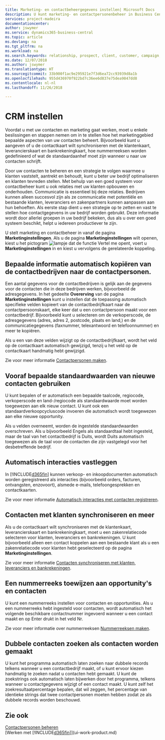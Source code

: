 ```yaml
---
title: Marketing- en contactbeheergegevens instellen| Microsoft Docs
description: U kunt marketing- en contactpersonenbeheer in Business Central instellen om relaties met prospects of klanten te optimaliseren en campagnes en promoties te verbeteren.
services: project-madeira
documentationcenter: 
author: jswymer
ms.service: dynamics365-business-central
ms.topic: article
ms.devlang: na
ms.tgt_pltfrm: na
ms.workload: na
ms.search.keywords: relationship, prospect, client, customer, campaign, promo
ms.date: 12/07/2018
ms.author: jswymer
ms.translationtype: HT
ms.sourcegitcommit: 33b900f1ac9e295921e7f3d6ea72cc93939d8a1b
ms.openlocfilehash: 955d436970f922bd7c36ee6d837e75dea9847dd8
ms.contentlocale: nl-nl
ms.lasthandoff: 11/26/2018

---
```

# <a name="setting-up-relationship-management"></a>CRM instellen
Voordat u met uw contacten en marketing gaat werken, moet u enkele beslissingen en stappen nemen om in te stellen hoe het marketinggebied bepaalde aspecten van uw contacten beheert. Bijvoorbeeld kunt u aangeven of u de contactkaart wilt synchroniseren met de klantenkaart, leverancierskaart en bankrekeningkaart, hoe nummerreeksen worden gedefinieerd of wat de standaardaanhef moet zijn wanneer u naar uw contacten schrijft.

Door uw contacten te beheren en een strategie te volgen waarmee u klanten vaststelt, aantrekt en behoudt, kunt u beter uw bedrijf optimaliseren en klanten tevreden stellen. Met behulp van een goed systeem voor contactbeheer kunt u ook relaties met uw klanten opbouwen en onderhouden. Communicatie is essentieel bij deze relaties. Bedrijven kunnen alleen succesvol zijn als ze communicatie met potentiële en bestaande klanten, leveranciers en zakenpartners kunnen aanpassen aan hun behoeften. Als eerste stap dient u een strategie op te zetten en vast te stellen hoe contactgegevens in uw bedrijf worden gebruikt. Deze informatie wordt door allerlei groepen in uw bedrijf bekeken, dus als u over een goed systeem beschikt, helpt u iedereen productiever te zijn.

U stelt marketing en contactbeheer in vanaf de pagina **Marketinginstellingen**. Als u de pagina **Marketinginstellingen** wilt openen, kiest u het pictogram ![lampje dat de functie Vertel me opent](media/ui-search/search_small.png "Vertel me wat u wilt doen"), voert u **Marketinginstellingen** in en kiest u vervolgens de gerelateerde koppeling.

## <a name="automatically-copying-specific-information-from-the-contact-companies-to-the-contact-persons"></a>Bepaalde informatie automatisch kopiëren van de contactbedrijven naar de contactpersonen.
Een aantal gegevens voor de contactbedrijven is gelijk aan de gegevens voor de contacten die in deze bedrijven werken, bijvoorbeeld de adresgegevens. In het gedeelte **Overerving** van de pagina **Marketinginstellingen** kunt u instellen dat de toepassing automatisch specifieke velden kopieert van de contactbedrijfkaart naar de contactpersoonskaart, elke keer dat u een contactpersoon maakt voor een contactbedrijf. Bijvoorbeeld kunt u selecteren om de verkoperscode, de adresgegevens (adres, adres 2, postcode, plaats en land,) en de communicatiegegevens (faxnummer, telexantwoord en telefoonnummer) en meer te kopiëren.

Als u een van deze velden wijzigt op de contactbedrijfkaart, wordt het veld op de contactkaart automatisch gewijzigd, tenzij u het veld op de contactkaart handmatig hebt gewijzigd.

Zie voor meer informatie [Contactpersonen maken](marketing-how-create-contact-persons.md).

## <a name="using-predefined-defaults-on-new-contacts"></a>Vooraf bepaalde standaardwaarden van nieuwe contacten gebruiken
U kunt bepalen of er automatisch een bepaalde taalcode, regiocode, verkoperscode en land-/regiocode als standaardwaarde moet worden toegewezen aan elk nieuw contact. U kunt ook een standaardverkoopcycluscode invoeren die automatisch wordt toegewezen aan elke nieuwe opportunity.

Als u velden overneemt, worden de ingestelde standaardwaarden overschreven. Als u bijvoorbeeld Engels als standaardtaal hebt ingesteld, maar de taal van het contactbedrijf is Duits, wordt Duits automatisch toegewezen als de taal voor de contacten die zijn vastgelegd voor het desbetreffende bedrijf.

<!--You can also setup a default salutation that the program automatically assigns to your contacts. You can use these salutations in your interaction template attachments (for example, Microsoft Word documents). When setting up a default salutation, you can enter a salutation text and a salutation format. For example, if the salutation text is Dear, and the salutation format is Salutation Text + Title + Name, the program will automatically enter Dear Mr. John Smith as a salutation for a contact called John Smith.-->

## <a name="automatically-recording-interactions"></a>Automatisch interacties vastleggen
In [!INCLUDE[d365fin](includes/d365fin_md.md)] kunnen verkoop- en inkoopdocumenten automatisch worden geregistreerd als interacties (bijvoorbeeld orders, facturen, ontvangsten, enzovoort), alsmede e-mails, telefoongesprekken en contactkaarten.

Zie voor meer informatie [Automatisch interacties met contacten registreren](marketing-auto-record-interactions.md).

## <a name="synchronizing-contacts-with-customers-and-more"></a>Contacten met klanten synchroniseren en meer
Als u de contactkaart wilt synchroniseren met de klantenkaart, leverancierskaart en bankrekeningkaart, moet u een zakenrelatiecode selecteren voor klanten, leveranciers en bankrekeningen. U kunt bijvoorbeeld alleen een contact koppelen aan een bestaande klant als u een zakenrelatiecode voor klanten hebt geselecteerd op de pagina **Marketinginstellingen**.

Zie voor meer informatie [Contacten synchroniseren met klanten, leveranciers en bankrekeningen](marketing-synchronize-contacts-customers-vendors-bank-accounts.md).

## <a name="assigning-a-number-series-to-contacts-and-opportunities"></a>Een nummerreeks toewijzen aan opportunity's en contacten
U kunt een nummerreeks instellen voor contacten en opportunities. Als u een nummerreeks hebt ingesteld voor contacten, wordt automatisch het volgende beschikbare contactnummer ingevoerd wanneer u een contact maakt en op Enter drukt in het veld Nr.

Zie voor meer informatie over nummerreeksen [Nummerreeksen maken](ui-create-number-series.md).

## <a name="searching-for-duplicate-contacts-when-contacts-are-created"></a>Dubbele contacten zoeken als contacten worden gemaakt
U kunt het programma automatisch laten zoeken naar dubbele records telkens wanneer u een contactbedrijf maakt, of u kunt ervoor kiezen handmatig te zoeken nadat u contacten hebt gemaakt. U kunt de zoekstrings ook automatisch laten bijwerken door het programma, telkens wanneer u contactgegevens wijzigt of een contact maakt. U kunt zelf het zoekresultaatpercentage bepalen, dat wil zeggen, het percentage van identieke strings dat twee contactpersonen moeten hebben zodat ze als dubbele records worden beschouwd.

## <a name="see-also"></a>Zie ook
[Contactpersonen beheren](marketing-contacts.md)  
[Werken met [!INCLUDE[d365fin](includes/d365fin_md.md)]](ui-work-product.md)  

